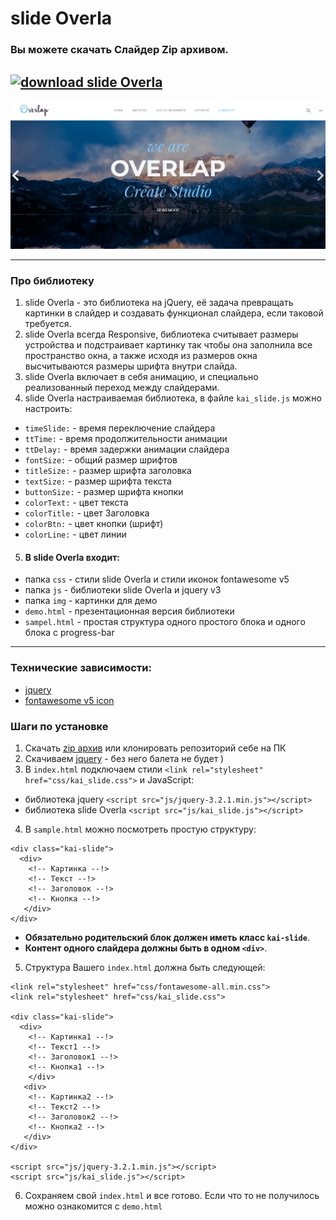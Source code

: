 # slide Overla

### Вы можете скачать Слайдер Zip архивом.
[![download slide Overla](https://archive.org/download/button-download-animated/button-download-animated.gif)](https://github.com/AndreiKaragayr/slide_Overla.git)
---
![preview slide](/preview.png "One slide")
***
### Про библиотеку
1. slide Overla - это библиотека на jQuery, её задача превращать картинки в слайдер и создавать функционал слайдера, если таковой требуется.
2. slide Overla всегда Responsive, библиотека считывает размеры устройства и подстраивает картинку так чтобы она заполнила все пространство окна, а также исходя из размеров окна высчитываются размеры шрифта внутри слайда.
3. slide Overla включает в себя анимацию, и специально реализованный переход между слайдерами.
4. slide Overla настраиваемая библиотека, в файле  `kai_slide.js` можно настроить:
  + `timeSlide:`  -  время переключение слайдера
  + `ttTime:`  - время продолжительности анимации
  + `ttDelay:`   - время задержки анимации слайдера
  + `fontSize:`  - общий размер шрифтов
  + `titleSize:`  - размер шрифта заголовка
  + `textSize:`  -  размер шрифта текста
  + `buttonSize:`  - размер шрифта кнопки
  + `colorText:`  - цвет текста
  + `colorTitle:`  - цвет Заголовка
  + `colorBtn:`  - цвет кнопки (шрифт)
  + `colorLine:`  - цвет линии

5. #### В slide Overla входит:
 - папка `css` - стили slide Overla и стили иконок fontawesome v5
 - папка `js` - библиотеки slide Overla и jquery v3
 - папка `img` - картинки для демо
 - `demo.html` - презентационная версия библиотеки
 - `sampel.html` - простая структура одного простого блока и одного блока с  progress-bar

***
### Технические зависимости:
  + [jquery](https://jquery.com/)
  + [fontawesome v5 icon](https://fontawesome.com/)

### Шаги по установке
1. Скачать [zip архив](https://github.com/AndreiKaragayr/slide_Overla.git) или клонировать  репозиторий себе на ПК
2. Скачиваем [jquery](https://jquery.com/) - без него балета не будет )
3. В `index.html` подключаем стили `<link rel="stylesheet" href="css/kai_slide.css">` и JavaScript:
  + библиотека jquery `<script src="js/jquery-3.2.1.min.js"></script>`
  + библиотека slide Overla `<script src="js/kai_slide.js"></script>`
4. В `sample.html` можно посмотреть простую структуру:
```
<div class="kai-slide">
  <div>
    <!-- Картинка --!>
    <!-- Текст --!>
    <!-- Заголовок --!>
    <!-- Кнопка --!>
   </div>
</div>
```
 + **Обязательно родительский блок должен иметь класс `kai-slide`**.
 + **Контент одного слайдера должны быть в одном `<div>`**.
5. Структура Вашего `index.html` должна быть следующей:

```
<link rel="stylesheet" href="css/fontawesome-all.min.css">
<link rel="stylesheet" href="css/kai_slide.css">

<div class="kai-slide">
  <div>
    <!-- Картинка1 --!>
    <!-- Текст1 --!>
    <!-- Заголовок1 --!>
    <!-- Кнопка1 --!>
    </div>
   <div>
    <!-- Картинка2 --!>
    <!-- Текст2 --!>
    <!-- Заголовок2 --!>
    <!-- Кнопка2 --!>
   </div>
</div>

<script src="js/jquery-3.2.1.min.js"></script>
<script src="js/kai_slide.js"></script>
```
6. Сохраняем свой `index.html` и все готово. Если что то не получилось можно ознакомится с `demo.html`
